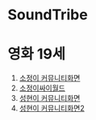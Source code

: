 # SoundTribe
<!doctype html>
<html>
  <head>
    <title>SOUNDTRIBE</title>
    <meta charset="utf-8">
  </head>
  <body>
    <h1>영화 19세 </h1>
    <ol>
      <li><a href="soundtribe_Sojung.html"> 소정이 커뮤니티화면 </a></li>
      <li><a href="cyworld.html"> 소정이싸이월드 </a></li>
      <li><a href="soundtribe_sh.html"> 성현이 커뮤니티화면 </a></li>
      <li><a href="soundtribe_sh_scd_2.html"> 성현이 커뮤니티화면2 </a></li> 
    </ol>
    
  </body>
  </html>
